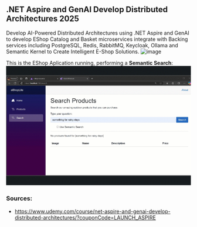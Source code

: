## .NET Aspire and GenAI Develop Distributed Architectures 2025

Develop AI-Powered Distributed Architectures using .NET Aspire and GenAI to develop EShop Catalog and Basket microservices integrate with Backing services including PostgreSQL, Redis, RabbitMQ, Keycloak, Ollama and Semantic Kernel to Create Intelligent E-Shop Solutions.
![image](https://github.com/user-attachments/assets/12648c7c-2ab6-46fb-90c7-f694079879b8)

This is the EShop Aplication running, performing a **Semantic Search**:
![image](https://raw.githubusercontent.com/mahendraputra21/eshop-distributed-aspire/refs/heads/master/419363707-31353be8-5419-4161-bbac-c0ed5cf42899.gif)

### Sources:
- https://www.udemy.com/course/net-aspire-and-genai-develop-distributed-architectures/?couponCode=LAUNCH_ASPIRE
